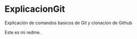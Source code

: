 # ExplicacionGit
Explicación de comandos basicos de Git y clonacion de Github

Este es  mi redme. 

